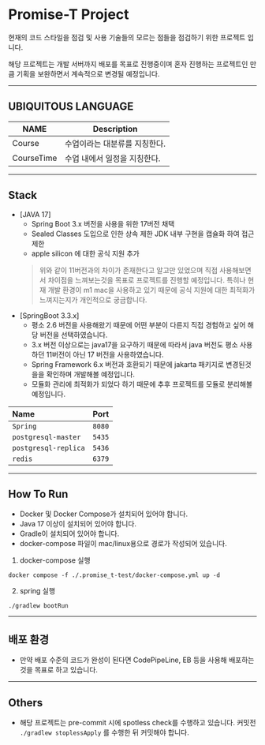 # Promise-T Project
현재의 코드 스타일을 점검 및 사용 기술들의 모르는 점들을 점검하기 위한 프로젝트 입니다.

해당 프로젝트는 개발 서버까지 배포를 목표로 진행중이며 혼자 진행하는 프로젝트인 만큼 기획을 보완하면서 계속적으로 변경될 예정입니다.

---



## UBIQUITOUS LANGUAGE
| NAME       | Description      |
|------------|------------------|
| Course     | 수업이라는 대분류를 지칭한다. |
| CourseTime | 수업 내에서 일정을 지칭한다. |

---

## Stack
 * [JAVA 17]
   * Spring Boot 3.x 버전을 사용을 위한 17버전 채택
   * Sealed Classes 도입으로 인한 상속 제한 JDK 내부 구현을 캡슐화 하여 접근 제한
   * apple silicon 에 대한 공식 지원 추가
   > 위와 같이 11버전과의 차이가 존재한다고 알고만 있었으며 직접 사용해보면서 차이점을 느껴보는것을 목표로 프로젝트를 진행할 예정입니다.
특히나 현재 개발 환경이 m1 mac을 사용하고 있기 때문에 공식 지원에 대한 최적화가 느껴지는지가 개인적으로 궁금합니다.
 * [SpringBoot 3.3.x]
   * 평소 2.6 버전을 사용해왔기 때문에 어떤 부분이 다른지 직접 경험하고 싶어 해당 버전을 선택하였습니다.
   * 3.x 버전 이상으로는 java17을 요구하기 때문에 따라서 java 버전도 평소 사용하던 11버전이 아닌 17 버전을 사용하였습니다.
   * Spring Framework 6.x 버전과 호환되기 때문에 jakarta 패키지로 변경된것을을 확인하며 개발해볼 예정입니다.
   * 모듈화 관리에 최적화가 되었다 하기 때문에 추후 프로젝트를 모듈로 분리해볼 예정입니다.

| Name                 | Port   |
|:---------------------|:-------|
| `Spring`             | `8080` |
| `postgresql-master`  | `5435` |
| `postgresql-replica` | `5436` |
| `redis`              | `6379` |

---
## How To Run
- Docker 및 Docker Compose가 설치되어 있어야 합니다.
- Java 17 이상이 설치되어 있어야 합니다.
- Gradle이 설치되어 있어야 합니다.
- docker-compose 파일이 mac/linux용으로 경로가 작성되어 있습니다.

1. docker-compose 실행
```shell
docker compose -f ./.promise_t-test/docker-compose.yml up -d
```

2. spring 실행
```shell
./gradlew bootRun
```

---
## 배포 환경
* 만약 배포 수준의 코드가 완성이 된다면 CodePipeLine, EB 등을 사용해 배포하는것을 목표로 하고 있습니다.

---
## Others
* 해당 프로젝트는 pre-commit 시에 spotless check를 수행하고 있습니다. 커밋전 ```./gradlew stoplessApply``` 를 수행한 뒤 커밋해야 합니다.

